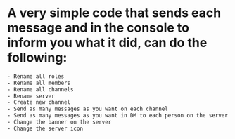 # A very simple code that sends each message and in the console to inform you what it did, can do the following:
```bash
- Rename all roles
- Rename all members
- Rename all channels 
- Rename server
- Create new channel
- Send as many messages as you want on each channel 
- Send as many messages as you want in DM to each person on the server 
- Change the banner on the server 
- Change the server icon
